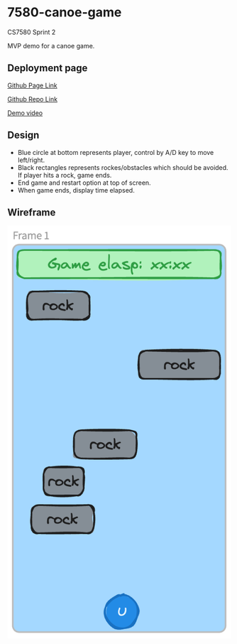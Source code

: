 # 7580-canoe-game

CS7580 Sprint 2

MVP demo for a canoe game.

## Deployment page

[Github Page Link](https://chenyangw.github.io/7580-canoe-game/)

[Github Repo Link](https://github.com/chenyangw/7580-canoe-game)

[Demo video](https://drive.google.com/file/d/1FI7C6H90QxQjBGqBaFYX2JJdPEQ3c3A5/view?usp=sharing)

## Design

- Blue circle at bottom represents player, control by A/D key to move left/right.
- Black rectangles represents rockes/obstacles which should be avoided. If player hits a rock, game ends.
- End game and restart option at top of screen.
- When game ends, display time elapsed.

## Wireframe

![Alt text](image.png)
